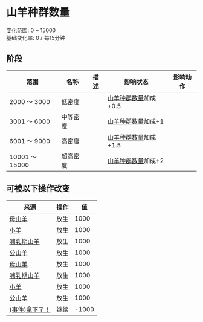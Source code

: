 # 山羊种群数量  
变化范围: 0 ~ 15000  
基础变化率: 0 / 每15分钟  
## 阶段  
范围  |  名称  |  描述  |  影响状态  |  影响动作  
----  |  ----  |  ----  |  ----  |  ----  
2000 ～ 3000  |  低密度  |    |  [山羊种群数量](Pop_Goat.md)加成+0.5  |    
3001 ～ 6000  |  中等密度  |    |  [山羊种群数量](Pop_Goat.md)加成+1  |    
6001 ～ 9000  |  高密度  |    |  [山羊种群数量](Pop_Goat.md)加成+1.5  |    
10001 ～ 15000  |  超高密度  |    |  [山羊种群数量](Pop_Goat.md)加成+2  |    
## 可被以下操作改变  
来源  |  操作  |  值  
----  |  ----  |  ----  
[母山羊](GoatEnclosureFemale.md)  |  放生  |  1000  
[小羊](GoatEnclosureKid.md)  |  放生  |  1000  
[哺乳期山羊](GoatEnclosureLactating.md)  |  放生  |  1000  
[公山羊](GoatEnclosureMale.md)  |  放生  |  1000  
[母山羊](GoatTiedFemale.md)  |  放生  |  1000  
[哺乳期山羊](GoatTiedFemaleLactating.md)  |  放生  |  1000  
[小羊](GoatTiedKid.md)  |  放生  |  1000  
[公山羊](GoatTiedMale.md)  |  放生  |  1000  
[(事件)拿下了！](Event_GoatFightSuccess.md)  |  继续  |  -1000  
